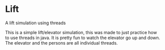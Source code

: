 # Lift
A lift simulation using threads

This is a simple lift/elevator simulation, this was made to just practice how to use threads in java.
It is pretty fun to watch the elevator go up and down. The elevator and the persons are all individual threads.

